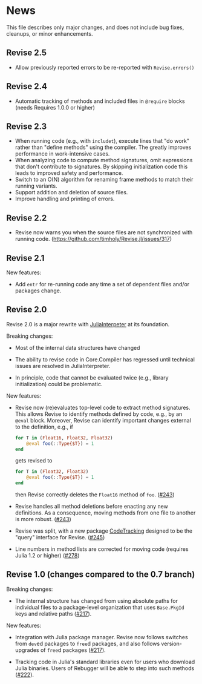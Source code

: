 # News

This file describes only major changes, and does not include bug fixes,
cleanups, or minor enhancements.

## Revise 2.5

* Allow previously reported errors to be re-reported with `Revise.errors()`

## Revise 2.4

* Automatic tracking of methods and included files in `@require` blocks
  (needs Requires 1.0.0 or higher)

## Revise 2.3

* When running code (e.g., with `includet`), execute lines that "do work" rather than
  "define methods" using the compiler. The greatly improves performance in
  work-intensive cases.
* When analyzing code to compute method signatures, omit expressions that don't contribute
  to signatures. By skipping initialization code this leads to improved safety and
  performance.
* Switch to an O(N) algorithm for renaming frame methods to match their running variants.
* Support addition and deletion of source files.
* Improve handling and printing of errors.

## Revise 2.2

* Revise now warns you when the source files are not synchronized with running code.
  (https://github.com/timholy/Revise.jl/issues/317)

## Revise 2.1

New features:

* Add `entr` for re-running code any time a set of dependent files and/or
  packages change.

## Revise 2.0

Revise 2.0 is a major rewrite with
[JuliaInterpeter](https://github.com/JuliaDebug/JuliaInterpreter.jl)
at its foundation.

Breaking changes:

* Most of the internal data structures have changed

* The ability to revise code in Core.Compiler has regressed until technical
  issues are resolved in JuliaInterpreter.

* In principle, code that cannot be evaluated twice (e.g., library initialization)
  could be problematic.

New features:

* Revise now (re)evaluates top-level code to extract method signatures. This allows
  Revise to identify methods defined by code, e.g., by an `@eval` block.
  Moreover, Revise can identify important changes external to the definition, e.g.,
  if

  ```julia
  for T in (Float16, Float32, Float32)
      @eval foo(::Type{$T}) = 1
  end
  ```

  gets revised to

  ```julia
  for T in (Float32, Float32)
      @eval foo(::Type{$T}) = 1
  end
  ```

  then Revise correctly deletes the `Float16` method of `foo`. ([#243])

* Revise handles all method deletions before enacting any new definitions.
  As a consequence, moving methods from one file to another is more robust.
  ([#243])

* Revise was split, with a new package
  [CodeTracking](https://github.com/timholy/CodeTracking.jl)
  designed to be the "query" interface for Revise. ([#245])

* Line numbers in method lists are corrected for moving code (requires Julia 1.2 or higher)
  ([#278])

## Revise 1.0 (changes compared to the 0.7 branch)

Breaking changes:

* The internal structure has changed from using absolute paths for
  individual files to a package-level organization that uses
  `Base.PkgId` keys and relative paths ([#217]).

New features:

* Integration with Julia package manager. Revise now follows switches
  from `dev`ed packages to `free`d packages, and also follows
  version-upgrades of `free`d packages ([#217]).

* Tracking code in Julia's standard libraries even for users who
  download Julia binaries. Users of Rebugger will be able to step into
  such methods ([#222]).

[#217]: https://github.com/timholy/Revise.jl/pull/217
[#222]: https://github.com/timholy/Revise.jl/pull/222
[#243]: https://github.com/timholy/Revise.jl/pull/243
[#245]: https://github.com/timholy/Revise.jl/pull/245
[#278]: https://github.com/timholy/Revise.jl/pull/278
